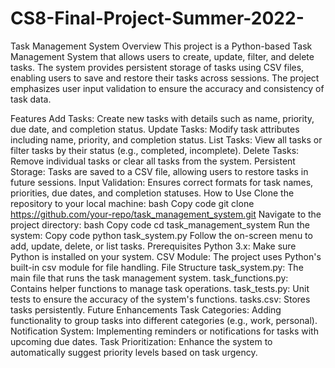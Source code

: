 # CS8-Final-Project-Summer-2022-
Task Management System
Overview
This project is a Python-based Task Management System that allows users to create, update, filter, and delete tasks. The system provides persistent storage of tasks using CSV files, enabling users to save and restore their tasks across sessions. The project emphasizes user input validation to ensure the accuracy and consistency of task data.

Features
Add Tasks: Create new tasks with details such as name, priority, due date, and completion status.
Update Tasks: Modify task attributes including name, priority, and completion status.
List Tasks: View all tasks or filter tasks by their status (e.g., completed, incomplete).
Delete Tasks: Remove individual tasks or clear all tasks from the system.
Persistent Storage: Tasks are saved to a CSV file, allowing users to restore tasks in future sessions.
Input Validation: Ensures correct formats for task names, priorities, due dates, and completion statuses.
How to Use
Clone the repository to your local machine:
bash
Copy code
git clone https://github.com/your-repo/task_management_system.git
Navigate to the project directory:
bash
Copy code
cd task_management_system
Run the system:
Copy code
python task_system.py
Follow the on-screen menu to add, update, delete, or list tasks.
Prerequisites
Python 3.x: Make sure Python is installed on your system.
CSV Module: The project uses Python's built-in csv module for file handling.
File Structure
task_system.py: The main file that runs the task management system.
task_functions.py: Contains helper functions to manage task operations.
task_tests.py: Unit tests to ensure the accuracy of the system's functions.
tasks.csv: Stores tasks persistently.
Future Enhancements
Task Categories: Adding functionality to group tasks into different categories (e.g., work, personal).
Notification System: Implementing reminders or notifications for tasks with upcoming due dates.
Task Prioritization: Enhance the system to automatically suggest priority levels based on task urgency.
